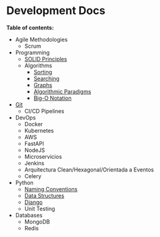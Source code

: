 # Development Docs

**Table of contents:**

<!-- toc -->

- Agile Methodologies
  - Scrum
- Programming
  - [SOLID Principles](./docs/programming/solid-principles.md)
  - Algorithms
    - [Sorting](./docs/programming/algorithms-sorting.md)
    - [Searching](./docs/programming/algorithms-searching.md)
    - [Graphs](./docs/programming/algorithms-graphs.md)
    - [Algorithmic Paradigms](./docs/programming/algorithmic-paradigms.md)
    - [Big-O Notation](./docs/programming/big-o-notation.md)
- [Git](./docs/git/git.md)
  - CI/CD Pipelines
- DevOps
  - Docker
  - Kubernetes
  - AWS
  - FastAPI
  - NodeJS
  - Microservicios
  - Jenkins
  - Arquitectura Clean/Hexagonal/Orientada a Eventos
  - Celery
- Python
  - [Naming Conventions](./docs/python/naming-conventions.md)
  - [Data Structures](./docs/python/data-structures.md)
  - [Django](./docs/python/django.md)
  - Unit Testing
- Databases
  - MongoDB
  - Redis
<!-- - Crypto
  - Solidity Basics
  - Blockchain Fundamentals
    - Blockchain Basics
    - Ethereum Knowledge
    - Cryptography
      - ZkSnarks
      - ECDSA (Elliptic Curve Digital Signature Algorithm)
    - Gas and Transactions
    - Rollups
      - Optimistic Rollups
        - Arbitrum
        - Optimism
        - Base
        - Mode Network
      - zk-Rollups
        - Starknet
        - zkSync
        - Polygon zkEVM
        - Linea (Consensys)
        - Scroll
      - Optimium
        - Manta
        - Metis
        - Mantle
      - Validium
        - Immutable X
        - ZKFair
    - Modular Blockchains
      - Data Availability (DA)
      - Celestia, Dymension, Polkadot(L0)
    - Other L1s
      - Solana
      - Cardano
      - Aptos
      - Cosmos
  - Security
    - Security Fundamentals
    - Common Vulnerabilities
    - Ethernaut
  - Best Practices and Design Patterns
    - Solidity Style Guide
    - Design Patterns
      - Factory
      - Proxy
      - State Machine
      - …
    - Gas Optimization
  - Development Tools and Testing
    - Development Tools
      - Remix
      - Foundry
      - Hardhat
      - Vyper
      - …
    - Testing
    - Testnets
  - Tokens
    - ERC20 (Token Standard)
      - 1Inch Token Plugins
    - NFTs
      - ERC-721: Non-Fungible Token Standard
      - Collectibles
      - Marketplaces
      - Personal Tokens
    - ERC 6551 (Token Bound Accounts) ERC721 extended
    - ERC-1155: Multi Token Standard
    - Wrapped Tokens
    - Non-Fungible Tokens
    - ERC-404
  - DAOs/Governance
  - DeFi
    - AMM (Automated Market Makers)
      - CPAMM (Constant Product Automated Market Maker)
      - Constant Sum AMM
      - Constant Product AMM
      - Stable Swap AMM
      - Uniswap V2 Swap
      - Uniswap V2 Add Remove Liquidity
      - Uniswap V2 Optimal One Sided Supply
      - Uniswap V2 Flash Swap
      - Uniswap V3 Swap
      - Uniswap V3 Liquidity
      - Uniswap V3 Flash Loan
      - Uniswap V3 Flash Swap Arbitrage
    - Staking Rewards
    - Liquid Staking
    - Discrete Staking Rewards
    - Vault
    - Yield Farming
    - Lending and Borrowing
    - CDP (Collaterized Debt Position)
    - Liquid Staking Derivatives (LSD) y LSDFi
    - Re-staking
      - EigenLayer
      - ether.fi
    - Stablecoins
    - MEV (Miner Extractable Value)
  - Oracles
    - Hybris Smart Contracts (On-chain + Off-chain Agreements)
    - Chainlink Price Oracle
  - Account Abstraction
    - ERC4337 (Account Abstraction Using Alt Mempool)
  - Wallets
    - MultiSig Wallet
  - Advanced Solidity
    - Gasless Token Transfer
    - Iterable Mapping
    - Precompute Contract Address with Create2
    - Multi Call
    - Multi Delegatecall
    - Time Lock
    - Assembly Binary Exponentiation
  - Proxy Contracts
    - Minimal Proxy Contract
    - Upgradeable Proxy
  - Contracts Deployment
  - Auctions
    - English Auction
    - Dutch Auction
  - Crowd Fund
  - Blockchain Games
  - Decentralized Social Media
  - Decentralized Storage
  - Frontend
  - Bytecode Programming
    - Yul
    - Huff
  - Other Blockchain Languages
    - Rust - Solana
    - Sway - Fuel
  - Other Projects
    - IPFS
    - Celestia
  - Libraries
    - Openzeppeling
    - Solmate -->


<!-- tocstop -->